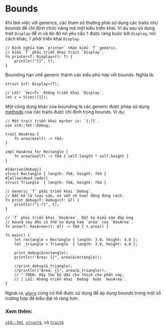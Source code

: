 # Bounds

Khi làm việc với generics, các tham số thường phải sử dụng các traits như *bounds*
để chỉ định chức năng mà một kiểu triển khai. Ví dụ sau sử dụng trait `Display`
để in và do đó nó yêu cầu `T` được ràng buộc bởi `Display`; nói cách khác, `T` *phải* triển khai `Display`.

```rust,ignore
// Định nghĩa hàm `printer` nhận kiểu `T` generic,
// kiểu `T` phải triển khai trait `Display`.
fn printer<T: Display>(t: T) {
    println!("{}", t);
}
```

Bounding hạn chế generic thành các kiểu phù hợp với bounds. Nghĩa là:

```rust,ignore
struct S<T: Display>(T);

// Lỗi! `Vec<T>` không triển khai `Display`.
let s = S(vec![1]);
```

Một công dụng khác của bounding là các generic được phép sử dụng [methods]
của các traits được chỉ định trong bounds. Ví dụ:

```rust,editable
// Một trait triển khai marker in: `{:?}`.
use std::fmt::Debug;

trait HasArea {
    fn area(&self) -> f64;
}

impl HasArea for Rectangle {
    fn area(&self) -> f64 { self.length * self.height }
}

#[derive(Debug)]
struct Rectangle { length: f64, height: f64 }
#[allow(dead_code)]
struct Triangle  { length: f64, height: f64 }

// Generic `T` phải triển khai `Debug`.
// Bất kể là loại nào, nó vẫn sẽ hoạt động đúng cách.
fn print_debug<T: Debug>(t: &T) {
    println!("{:?}", t);
}

// `T` phải triển khai `HasArea`. Bất kỳ kiểu nào đáp ứng
// bound này đều có thể sử dụng hàm `area` của `HasArea`.
fn area<T: HasArea>(t: &T) -> f64 { t.area() }

fn main() {
    let rectangle = Rectangle { length: 3.0, height: 4.0 };
    let _triangle = Triangle  { length: 3.0, height: 4.0 };

    print_debug(&rectangle);
    println!("Area: {}", area(&rectangle));

    //print_debug(&_triangle);
    //println!("Area: {}", area(&_triangle));
    // ^ TODO: Hãy thử bỏ dấu chú thích cho phần này.
    // | Lỗi: Không triển khai `Debug` hoặc `HasArea`.
}
```

Ngoài ra, [`where`][where] cũng có thể được sử dụng để áp dụng bounds
trong một số trường hợp để biểu đạt rõ ràng hơn.

### Xem thêm:

[`std::fmt`][fmt], [`struct`s][structs], và [`trait`s][traits]

[fmt]: ../hello/print.md
[methods]: ../fn/methods.md
[structs]: ../custom_types/structs.md
[traits]: ../trait.md
[where]: ../generics/where.md